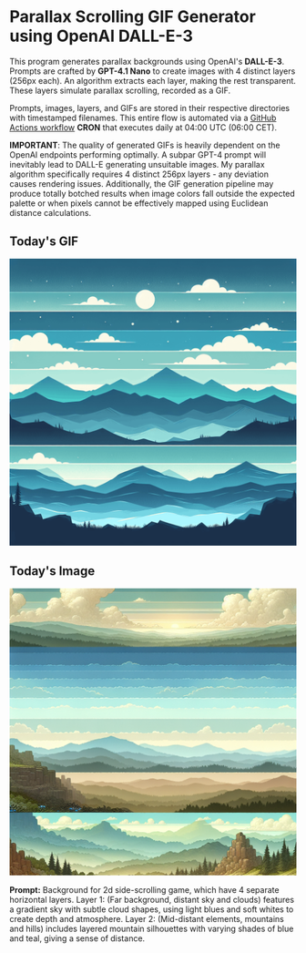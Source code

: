 # Parallax Scrolling GIF Generator using OpenAI DALL-E-3

This program generates parallax backgrounds using OpenAI's **DALL-E-3**.
Prompts are crafted by **GPT-4.1 Nano** to create images with 4 distinct layers (256px each).
An algorithm extracts each layer, making the rest transparent.
These layers simulate parallax scrolling, recorded as a GIF.

Prompts, images, layers, and GIFs are stored in their respective directories with timestamped filenames. 
This entire flow is automated via a [GitHub Actions workflow](.github/workflows/gif_publisher.yml) **CRON** that executes daily at 04:00 UTC (06:00 CET).

**IMPORTANT**: The quality of generated GIFs is heavily dependent on the OpenAI endpoints performing optimally. 
A subpar GPT-4 prompt will inevitably lead to DALL-E generating unsuitable images. My parallax algorithm specifically requires 4 distinct 256px layers - any deviation causes rendering issues. 
Additionally, the GIF generation pipeline may produce totally botched results when image colors fall outside the expected palette or when pixels cannot be effectively mapped using Euclidean distance calculations.

## Today's GIF
![gif](gifs/gif_current.gif)

## Today's Image

![image](images/image_current.png)

**Prompt:** Background for 2d side-scrolling game, which have 4 separate horizontal layers. Layer 1: (Far background, distant sky and clouds) features a gradient sky with subtle cloud shapes, using light blues and soft whites to create depth and atmosphere. Layer 2: (Mid-distant elements, mountains and hills) includes layered mountain silhouettes with varying shades of blue and teal, giving a sense of distance.

